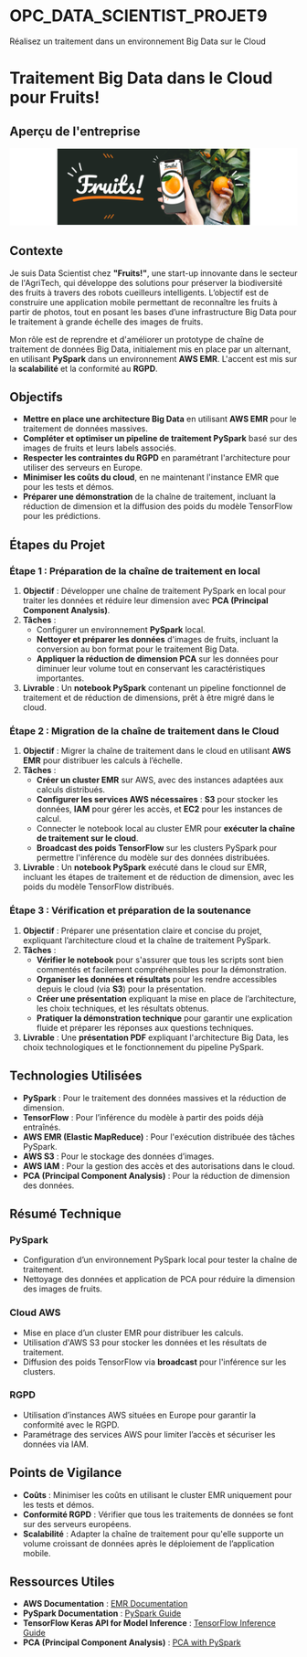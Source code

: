 # OPC_DATA_SCIENTIST_PROJET9
Réalisez un traitement dans un environnement Big Data sur le Cloud


# Traitement Big Data dans le Cloud pour Fruits!

## Aperçu de l'entreprise

![Aperçu du site web](images/DS_projet9.PNG)

## Contexte

Je suis Data Scientist chez **"Fruits!"**, une start-up innovante dans le secteur de l'AgriTech, qui développe des solutions pour préserver la biodiversité des fruits à travers des robots cueilleurs intelligents. L’objectif est de construire une application mobile permettant de reconnaître les fruits à partir de photos, tout en posant les bases d’une infrastructure Big Data pour le traitement à grande échelle des images de fruits.

Mon rôle est de reprendre et d'améliorer un prototype de chaîne de traitement de données Big Data, initialement mis en place par un alternant, en utilisant **PySpark** dans un environnement **AWS EMR**. L'accent est mis sur la **scalabilité** et la conformité au **RGPD**.

## Objectifs

- **Mettre en place une architecture Big Data** en utilisant **AWS EMR** pour le traitement de données massives.
- **Compléter et optimiser un pipeline de traitement PySpark** basé sur des images de fruits et leurs labels associés.
- **Respecter les contraintes du RGPD** en paramétrant l'architecture pour utiliser des serveurs en Europe.
- **Minimiser les coûts du cloud**, en ne maintenant l'instance EMR que pour les tests et démos.
- **Préparer une démonstration** de la chaîne de traitement, incluant la réduction de dimension et la diffusion des poids du modèle TensorFlow pour les prédictions.

## Étapes du Projet

### Étape 1 : Préparation de la chaîne de traitement en local

1. **Objectif** : Développer une chaîne de traitement PySpark en local pour traiter les données et réduire leur dimension avec **PCA (Principal Component Analysis)**.
2. **Tâches** :
   - Configurer un environnement **PySpark** local.
   - **Nettoyer et préparer les données** d'images de fruits, incluant la conversion au bon format pour le traitement Big Data.
   - **Appliquer la réduction de dimension PCA** sur les données pour diminuer leur volume tout en conservant les caractéristiques importantes.
3. **Livrable** : Un **notebook PySpark** contenant un pipeline fonctionnel de traitement et de réduction de dimensions, prêt à être migré dans le cloud.

### Étape 2 : Migration de la chaîne de traitement dans le Cloud

1. **Objectif** : Migrer la chaîne de traitement dans le cloud en utilisant **AWS EMR** pour distribuer les calculs à l’échelle.
2. **Tâches** :
   - **Créer un cluster EMR** sur AWS, avec des instances adaptées aux calculs distribués.
   - **Configurer les services AWS nécessaires** : **S3** pour stocker les données, **IAM** pour gérer les accès, et **EC2** pour les instances de calcul.
   - Connecter le notebook local au cluster EMR pour **exécuter la chaîne de traitement sur le cloud**.
   - **Broadcast des poids TensorFlow** sur les clusters PySpark pour permettre l'inférence du modèle sur des données distribuées.
3. **Livrable** : Un **notebook PySpark** exécuté dans le cloud sur EMR, incluant les étapes de traitement et de réduction de dimension, avec les poids du modèle TensorFlow distribués.

### Étape 3 : Vérification et préparation de la soutenance

1. **Objectif** : Préparer une présentation claire et concise du projet, expliquant l’architecture cloud et la chaîne de traitement PySpark.
2. **Tâches** :
   - **Vérifier le notebook** pour s'assurer que tous les scripts sont bien commentés et facilement compréhensibles pour la démonstration.
   - **Organiser les données et résultats** pour les rendre accessibles depuis le cloud (via **S3**) pour la présentation.
   - **Créer une présentation** expliquant la mise en place de l’architecture, les choix techniques, et les résultats obtenus.
   - **Pratiquer la démonstration technique** pour garantir une explication fluide et préparer les réponses aux questions techniques.
3. **Livrable** : Une **présentation PDF** expliquant l'architecture Big Data, les choix technologiques et le fonctionnement du pipeline PySpark.

## Technologies Utilisées

- **PySpark** : Pour le traitement des données massives et la réduction de dimension.
- **TensorFlow** : Pour l’inférence du modèle à partir des poids déjà entraînés.
- **AWS EMR (Elastic MapReduce)** : Pour l'exécution distribuée des tâches PySpark.
- **AWS S3** : Pour le stockage des données d’images.
- **AWS IAM** : Pour la gestion des accès et des autorisations dans le cloud.
- **PCA (Principal Component Analysis)** : Pour la réduction de dimension des données.

## Résumé Technique

### PySpark
- Configuration d’un environnement PySpark local pour tester la chaîne de traitement.
- Nettoyage des données et application de PCA pour réduire la dimension des images de fruits.
  
### Cloud AWS
- Mise en place d’un cluster EMR pour distribuer les calculs.
- Utilisation d'AWS S3 pour stocker les données et les résultats de traitement.
- Diffusion des poids TensorFlow via **broadcast** pour l'inférence sur les clusters.

### RGPD
- Utilisation d’instances AWS situées en Europe pour garantir la conformité avec le RGPD.
- Paramétrage des services AWS pour limiter l’accès et sécuriser les données via IAM.

## Points de Vigilance

- **Coûts** : Minimiser les coûts en utilisant le cluster EMR uniquement pour les tests et démos.
- **Conformité RGPD** : Vérifier que tous les traitements de données se font sur des serveurs européens.
- **Scalabilité** : Adapter la chaîne de traitement pour qu'elle supporte un volume croissant de données après le déploiement de l’application mobile.

## Ressources Utiles

- **AWS Documentation** : [EMR Documentation](https://docs.aws.amazon.com/emr/latest/ManagementGuide/emr-what-is-emr.html)
- **PySpark Documentation** : [PySpark Guide](https://spark.apache.org/docs/latest/api/python/)
- **TensorFlow Keras API for Model Inference** : [TensorFlow Inference Guide](https://www.tensorflow.org/guide/keras/model_inference)
- **PCA (Principal Component Analysis)** : [PCA with PySpark](https://spark.apache.org/docs/latest/ml-features.html#pca)
